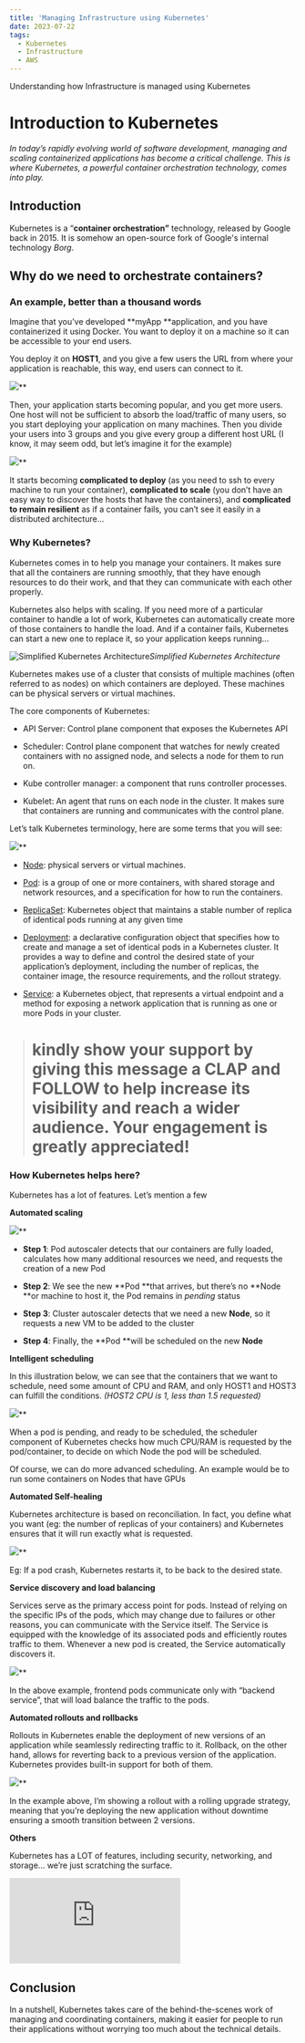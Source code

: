 ```yaml
---
title: 'Managing Infrastructure using Kubernetes'
date: 2023-07-22
tags:
  - Kubernetes
  - Infrastructure
  - AWS
---
```


Understanding how Infrastructure is managed using Kubernetes

# Introduction to Kubernetes

*In today’s rapidly evolving world of software development, managing and scaling containerized applications has become a critical challenge. This is where Kubernetes, a powerful container orchestration technology, comes into play.*


## Introduction

Kubernetes is a “**container orchestration”** technology, released by Google back in 2015. It is somehow an open-source fork of Google's internal technology *Borg*.

## Why do we need to orchestrate containers?

### An example, better than a thousand words

Imagine that you’ve developed **myApp **application, and you have containerized it using Docker. You want to deploy it on a machine so it can be accessible to your end users.

You deploy it on **HOST1**, and you give a few users the URL from where your application is reachable, this way, end users can connect to it.

![](https://medium2.global.ssl.fastly.net/max/4160/1*byx8qbMj7AWJEJvcYWfCjQ.png)**

Then, your application starts becoming popular, and you get more users. One host will not be sufficient to absorb the load/traffic of many users, so you start deploying your application on many machines. Then you divide your users into 3 groups and you give every group a different host URL (I know, it may seem odd, but let’s imagine it for the example)

![](https://medium2.global.ssl.fastly.net/max/4232/1*VxYQc63V5ZBj__JgdcNudQ.png)**

It starts becoming **complicated to deploy** (as you need to ssh to every machine to run your container), **complicated to scale** (you don’t have an easy way to discover the hosts that have the containers), and **complicated to remain resilient** as if a container fails, you can’t see it easily in a distributed architecture…

### **Why Kubernetes?**

Kubernetes comes in to help you manage your containers. It makes sure that all the containers are running smoothly, that they have enough resources to do their work, and that they can communicate with each other properly.

Kubernetes also helps with scaling. If you need more of a particular container to handle a lot of work, Kubernetes can automatically create more of those containers to handle the load. And if a container fails, Kubernetes can start a new one to replace it, so your application keeps running...

![Simplified Kubernetes Architecture](https://medium2.global.ssl.fastly.net/max/2000/1*t-eAXo5nucjcHKJkYI5UTw.png)*Simplified Kubernetes Architecture*

Kubernetes makes use of a cluster that consists of multiple machines (often referred to as nodes) on which containers are deployed. These machines can be physical servers or virtual machines.

The core components of Kubernetes:

* API Server: Control plane component that exposes the Kubernetes API

* Scheduler: Control plane component that watches for newly created containers with no assigned node, and selects a node for them to run on.

* Kube controller manager: a component that runs controller processes.

* Kubelet: An agent that runs on each node in the cluster. It makes sure that containers are running and communicates with the control plane.

Let’s talk Kubernetes terminology, here are some terms that you will see:

![](https://medium2.global.ssl.fastly.net/max/2000/1*GFDCTi95gtp23o9x9LxCLg.png)**

* [Node](https://kubernetes.io/docs/concepts/architecture/nodes/): physical servers or virtual machines.

* [Pod](https://kubernetes.io/docs/concepts/workloads/pods/): is a group of one or more containers, with shared storage and network resources, and a specification for how to run the containers.

* [ReplicaSet](https://kubernetes.io/docs/concepts/workloads/controllers/replicaset/): Kubernetes object that maintains a stable number of replica of identical pods running at any given time

* [Deployment](https://kubernetes.io/docs/concepts/workloads/controllers/deployment/): a declarative configuration object that specifies how to create and manage a set of identical pods in a Kubernetes cluster. It provides a way to define and control the desired state of your application’s deployment, including the number of replicas, the container image, the resource requirements, and the rollout strategy.

* [Service](https://kubernetes.io/docs/concepts/services-networking/service/): a Kubernetes object, that represents a virtual endpoint and a method for exposing a network application that is running as one or more Pods in your cluster.
> # kindly show your support by giving this message a CLAP and FOLLOW to help increase its visibility and reach a wider audience. Your engagement is greatly appreciated!

### How Kubernetes helps here?

Kubernetes has a lot of features. Let’s mention a few

**Automated scaling**

![](https://medium2.global.ssl.fastly.net/max/2000/0*ntLMXEmn_KHnAb5l.gif)**

* **Step 1**: Pod autoscaler detects that our containers are fully loaded, calculates how many additional resources we need, and requests the creation of a new Pod

* **Step 2**: We see the new **Pod **that arrives, but there’s no **Node **or machine to host it, the Pod remains in *pending* status

* **Step 3**: Cluster autoscaler detects that we need a new **Node**, so it requests a new VM to be added to the cluster

* **Step 4**: Finally, the **Pod **will be scheduled on the new **Node**

**Intelligent scheduling**

In this illustration below, we can see that the containers that we want to schedule, need some amount of CPU and RAM, and only HOST1 and HOST3 can fulfill the conditions. *(HOST2 CPU is 1, less than 1.5 requested)*

![](https://medium2.global.ssl.fastly.net/max/2000/1*mIjDAnaQ5qLpsY7MTFVbTA.png)**

When a pod is pending, and ready to be scheduled, the scheduler component of Kubernetes checks how much CPU/RAM is requested by the pod/container, to decide on which Node the pod will be scheduled.

Of course, we can do more advanced scheduling. An example would be to run some containers on Nodes that have GPUs

**Automated Self-healing**

Kubernetes architecture is based on reconciliation. In fact, you define what you want (eg: the number of replicas of your containers) and Kubernetes ensures that it will run exactly what is requested.

![](https://medium2.global.ssl.fastly.net/max/2000/1*4V-8FJUOFpjRI2RxBWUbjw.png)**

Eg: If a pod crash, Kubernetes restarts it, to be back to the desired state.

**Service discovery and load balancing**

Services serve as the primary access point for pods. Instead of relying on the specific IPs of the pods, which may change due to failures or other reasons, you can communicate with the Service itself. The Service is equipped with the knowledge of its associated pods and efficiently routes traffic to them. Whenever a new pod is created, the Service automatically discovers it.

![](https://medium2.global.ssl.fastly.net/max/2000/1*orDvErsbwkgSsHyFobhAhA.png)**

In the above example, frontend pods communicate only with “backend service”, that will load balance the traffic to the pods.

**Automated rollouts and rollbacks**

Rollouts in Kubernetes enable the deployment of new versions of an application while seamlessly redirecting traffic to it. Rollback, on the other hand, allows for reverting back to a previous version of the application. Kubernetes provides built-in support for both of them.

![](https://medium2.global.ssl.fastly.net/max/2000/0*QR_JBOxW9Xqg-b2f.gif)**

In the example above, I’m showing a rollout with a rolling upgrade strategy, meaning that you’re deploying the new application without downtime ensuring a smooth transition between 2 versions.

**Others**

Kubernetes has a LOT of features, including security, networking, and storage... we’re just scratching the surface.

<iframe src="https://medium.com/media/7b529241311369a2ea183dfb8d721923" frameborder=0></iframe>

## Conclusion

In a nutshell, Kubernetes takes care of the behind-the-scenes work of managing and coordinating containers, making it easier for people to run their applications without worrying too much about the technical details.
